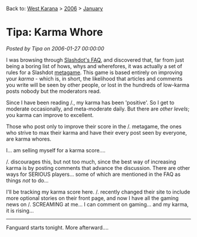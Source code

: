 Back to: [West Karana](/posts/westkarana.md) > [2006](/posts/2006/westkarana.md) > [January](./westkarana.md)
# Tipa: Karma Whore

*Posted by Tipa on 2006-01-27 00:00:00*

I was browsing through [Slashdot's FAQ](http://slashdot.org/faq/), and discovered that, far from just being a boring list of hows, whys and wherefores, it was actually a set of rules for a Slashdot [metagame](http://www.urbandictionary.com/define.php?term=metagame). This game is based entirely on improving your *karma* - which is, in short, the likelihood that articles and comments you write will be seen by other people, or lost in the hundreds of low-karma posts nobody but the moderators read.

Since I have been reading /., my karma has been 'positive'. So I get to moderate occasionally, and meta-moderate daily. But there are *other levels*; you karma can improve to excellent.

Those who post only to improve their score in the /. metagame, the ones who strive to max their karma and have their every post seen by everyone, are karma whores.

I... am selling myself for a karma score....

/. discourages this, but not too much, since the best way of increasing karma is by posting comments that advance the discussion. There are other ways for SERIOUS players... some of which are mentioned in the FAQ as things *not* to do...

I'll be tracking my karma score here. /. recently changed their site to include more optional stories on their front page, and now I have all the gaming news on /. SCREAMING at me... I can comment on gaming... and my karma, it is rising...

---

Fanguard starts tonight. More afterward....
